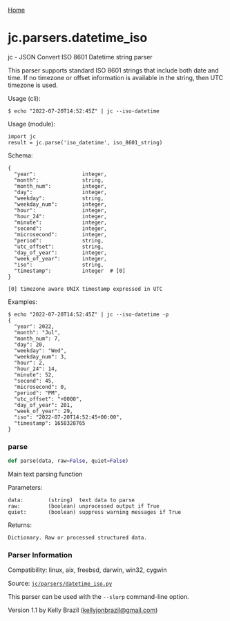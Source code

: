 [Home](https://kellyjonbrazil.github.io/jc/)
<a id="jc.parsers.datetime_iso"></a>

# jc.parsers.datetime_iso

jc - JSON Convert ISO 8601 Datetime string parser

This parser supports standard ISO 8601 strings that include both date and
time. If no timezone or offset information is available in the string, then
UTC timezone is used.

Usage (cli):

    $ echo "2022-07-20T14:52:45Z" | jc --iso-datetime

Usage (module):

    import jc
    result = jc.parse('iso_datetime', iso_8601_string)

Schema:

    {
      "year":               integer,
      "month":              string,
      "month_num":          integer,
      "day":                integer,
      "weekday":            string,
      "weekday_num":        integer,
      "hour":               integer,
      "hour_24":            integer,
      "minute":             integer,
      "second":             integer,
      "microsecond":        integer,
      "period":             string,
      "utc_offset":         string,
      "day_of_year":        integer,
      "week_of_year":       integer,
      "iso":                string,
      "timestamp":          integer  # [0]
    }

    [0] timezone aware UNIX timestamp expressed in UTC

Examples:

    $ echo "2022-07-20T14:52:45Z" | jc --iso-datetime -p
    {
      "year": 2022,
      "month": "Jul",
      "month_num": 7,
      "day": 20,
      "weekday": "Wed",
      "weekday_num": 3,
      "hour": 2,
      "hour_24": 14,
      "minute": 52,
      "second": 45,
      "microsecond": 0,
      "period": "PM",
      "utc_offset": "+0000",
      "day_of_year": 201,
      "week_of_year": 29,
      "iso": "2022-07-20T14:52:45+00:00",
      "timestamp": 1658328765
    }

<a id="jc.parsers.datetime_iso.parse"></a>

### parse

```python
def parse(data, raw=False, quiet=False)
```

Main text parsing function

Parameters:

    data:        (string)  text data to parse
    raw:         (boolean) unprocessed output if True
    quiet:       (boolean) suppress warning messages if True

Returns:

    Dictionary. Raw or processed structured data.

### Parser Information
Compatibility:  linux, aix, freebsd, darwin, win32, cygwin

Source: [`jc/parsers/datetime_iso.py`](https://github.com/kellyjonbrazil/jc/blob/master/jc/parsers/datetime_iso.py)

This parser can be used with the `--slurp` command-line option.

Version 1.1 by Kelly Brazil (kellyjonbrazil@gmail.com)
